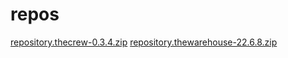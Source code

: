 # repos
<!DOCTYPE html>
<a href="repository.thecrew-0.3.4.zip">repository.thecrew-0.3.4.zip</a>
<a href="repository.thewarehouse-22.6.8.zip">repository.thewarehouse-22.6.8.zip</a>
